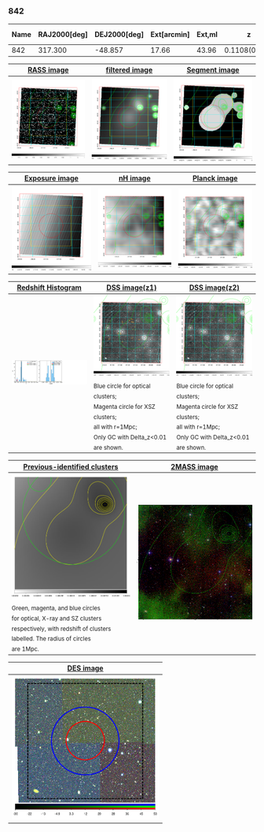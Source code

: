<div STYLE="page-break-after: always;"></div>

### 842

|Name|RAJ2000[deg]|DEJ2000[deg] |Ext[arcmin]| Ext,ml | z | z_src| C|GC(XSZ,Delta_z<0.01)| GC(OPT,Delta_z<0.01)|GC| R_sig[arcmin] | R500[arcmin] | R500[Mpc]| CRsig[c/s] | CR500[c/s] |L500[1E44 erg/s]|F500[1E-12 erg/s/cm^2]| M500[1E14 Msun]|Tx[keV]|Cnt_sig|Beta|Rc[arcmin]|Comment|Alias|
|---|---|---|---|---|---|------|---|--------|---------|----------|---|---|---|---|---|---|---|---|---|---|---|---|---|---|
|842| 317.300| -48.857| 17.66| 43.96| 0.1108(0.005)| z1,| G| -| -| N| 14.650| 7.516| 0.910| 0.192(0.056)| 0.178(0.052)| 1.068(0.350)| 3.382(1.107)| 2.39(0.39)| 3.79(0.39)| 66.8| 0.728(-0.161+0.182)| 10.782(-2.424+2.371)| -| t564|

|[RASS image](../image/842/842_img.pdf)|[filtered image](../image/842/842_fil.pdf)|[Segment image](../image/842/842_seg.pdf)|
|-------------------|--------------------|-------------------|
| <img src="../image/842/842_img.png" width="300">  | <img src="../image/842/842_fil.png" width="300">   | <img src="../image/842/842_seg.png" width="300">  |

|[Exposure image](../image/842/842_mex.pdf)| [nH image](../image/842/842_nh.pdf)| [Planck image](../image/842/842_p.pdf)|
|-------------------|--------------------|-------------------|
|<img src="../image/842/842_mex.png" width="300">   | <img src="../image/842/842_nh.png" width="300">    | <img src="../image/842/842_p.png" width="300"> |

|[Redshift Histogram](../image/842/842_zg.pdf) | [DSS image(z1)](../image/842/842_dss_z1.pdf)      |  [DSS image(z2)](../image/842/842_dss_z2.pdf)    |
|-------------------|--------------------|-------------------|
|<img src="../image/842/842_zg.png" width="300"> |<img src="../image/842/842_dss_z1.png" width="300"> <sub><br>Blue circle for optical clusters; <br>Magenta circle for XSZ clusters; <br>all with r=1Mpc; <br>Only GC with Delta_z<0.01 are shown. </sub>| <img src="../image/842/842_dss_z2.png" width="300"><sub><br>Blue circle for optical clusters; <br>Magenta circle for XSZ clusters; <br>all with r=1Mpc; <br>Only GC with Delta_z<0.01 are shown. </sub> |

|[Previous-identified clusters](../image/842/842_gc.pdf) | [2MASS image](../image/842/842_2mass.pdf)      |
|-------------------|-------------------|
|<img src=../image/842/842_gc.png width="300"> <br><sub>Green, magenta, and blue circles <br>for optical, X-ray and SZ clusters <br>respectively, with redshift of clusters <br>labelled. The radius of circles <br>are 1Mpc.</sub>|<img src="../image/842/842_2mass.png" width="300">  |

|[DES image](../image/842/842_des.pdf)   |
|-------------------|
| <img src="../image/842/842_des.png" width="300">  |
